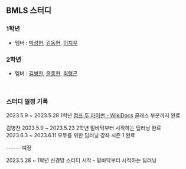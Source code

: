 ## BMLS 스터디
### 1학년
-    멤버 : [박성현](https://github.com/shyexnnn), [김동현](https://github.com/ha2hizzx), [이지우](https://github.com/E-jiwoo)     

### 2학년
-    멤버 : [김병찬](https://github.com/soft0725), [윤동현](https://github.com/YDHYDHDONG), [최형곤](https://github.com/Gon1e)

<br>

### 스터디 일정 기록 
2023.5.9 ~ 2023.5.28 1학년 [점프 투 파이썬 - WikiDocs](https://wikidocs.net/book/1) 클래스 부분까지 완료   

김병찬 
2023.5.9 ~ 2023.5.23 2학년 밑바닥부터 시작하는 딥러닝 완료  
2023.6.3 ~ 2023.6.11 모두를 위한 딥러닝 강좌 시즌 1 완료

------ 예정

2023.5.28 ~ 1학년 신경망 스터디 시작 - 밑바닥부터 시작하는 딥러닝   


